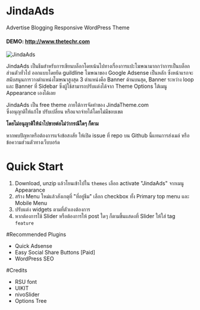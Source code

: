 # JindaAds
Advertise Blogging Responsive WordPress Theme

#### DEMO: http://www.thetechr.com

![JindaAds](http://img.ihere.org/uploads/252dddaa6c.png)

JindaAds เป็นธีมสำหรับการเขียนบล็อกโดยเน้นไปทางเรื่องการแปะโฆษณามากกว่าการเป็นบล็อกส่วนตัวทั่วไป ออกแบบโดยยึด guildline โฆษณาของ Google Adsense เป็นหลัก ซึ่งหน้าแรกจะสนับสนุนการวางตำแหน่งโฆษณาสูงสุด 3 ตำแหน่งคือ Banner ด้านบนสุด, Banner ระหว่าง loop และ Banner ที่ Sidebar ซึ่งผู้ใช้สามารถปรับแต่งได้จาก Theme Options ใต้เมนู Appearance เองได้เลย

JindaAds เป็น free theme ภายใต้การจัดทำของ JindaTheme.com  
ซึ่งอนุญาติให้แก้ไข ปรับเปลี่ยน หรือแจกจ่ายได้โดยไม่มีขอบเขต

**โดยไม่อนุญาติให้นำไปขายต่อไม่ว่ากรณีใดๆ ก็ตาม**

หากพบปัญหาหรือต้องการแจ้งข้อสงสัย ให้เปิด issue ที่ repo บน Github นี้แทนการส่งเมล์ หรือข้อความส่วนตัวทางเว็บบอร์ด

# Quick Start

1. Download, unzip แล้วโยนเข้าไปใน `themes` เลือก activate "JindaAds" จากเมนู Appearance
2. สร้าง Menu ใหม่แล้วสังเกตุที่ "ที่อยู่ธีม" เลือก checkbox ทั้ง Primary top menu และ Mobile Menu
3. ปรับแต่ง widgets ตามที่ตัวเองต้องการ
4. หากต้องการใช้ Slider หรือต้องการให้ post ใดๆ ก็ตามขึ้นแสดงที่ Slider ให้ใส่ tag `feature`

#Recommended Plugins
* Quick Adsense
* Easy Social Share Buttons [Paid]
* WordPress SEO

#Credits
* RSU font
* UIKIT
* nivoSlider
* Options Tree